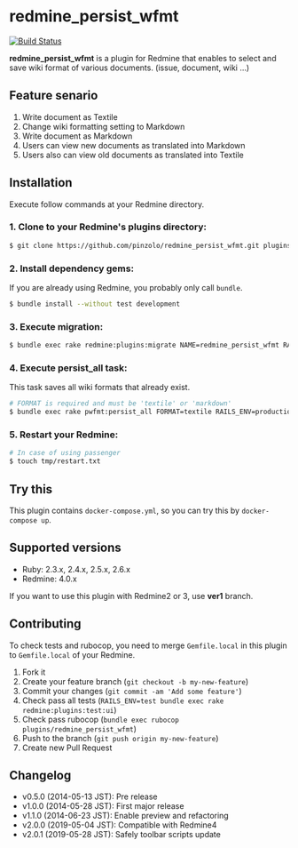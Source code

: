 # redmine_persist_wfmt
[![Build Status](https://secure.travis-ci.org/pinzolo/redmine_persist_wfmt.png)](http://travis-ci.org/pinzolo/redmine_persist_wfmt)

**redmine_persist_wfmt** is a plugin for Redmine that enables to select and save wiki format of various documents. (issue, document, wiki ...)

## Feature senario

1. Write document as Textile
1. Change wiki formatting setting to Markdown
1. Write document as Markdown
1. Users can view new documents as translated into Markdown
1. Users also can view old documents as translated into Textile

## Installation

Execute follow commands at your Redmine directory.

### 1. Clone to your Redmine's plugins directory:

```sh
$ git clone https://github.com/pinzolo/redmine_persist_wfmt.git plugins/redmine_persist_wfmt
```

### 2. Install dependency gems:

If you are already using Redmine, you probably only call `bundle`.

```sh
$ bundle install --without test development
```

### 3. Execute migration:

```sh
$ bundle exec rake redmine:plugins:migrate NAME=redmine_persist_wfmt RAILS_ENV=production
```

### 4. Execute persist_all task:

This task saves all wiki formats that already exist.

```sh
# FORMAT is required and must be 'textile' or 'markdown'
$ bundle exec rake pwfmt:persist_all FORMAT=textile RAILS_ENV=production
```

### 5. Restart your Redmine:

```sh
# In case of using passenger
$ touch tmp/restart.txt
```

## Try this

This plugin contains `docker-compose.yml`, so you can try this by `docker-compose up`.

## Supported versions

* Ruby: 2.3.x, 2.4.x, 2.5.x, 2.6.x
* Redmine: 4.0.x

If you want to use this plugin with Redmine2 or 3, use **ver1** branch.

## Contributing

To check tests and rubocop, you need to merge `Gemfile.local` in this plugin to `Gemfile.local` of your Redmine.

1. Fork it
2. Create your feature branch (`git checkout -b my-new-feature`)
3. Commit your changes (`git commit -am 'Add some feature'`)
4. Check pass all tests (`RAILS_ENV=test bundle exec rake redmine:plugins:test:ui`)
5. Check pass rubocop (`bundle exec rubocop plugins/redmine_persist_wfmt`)
6. Push to the branch (`git push origin my-new-feature`)
7. Create new Pull Request

## Changelog

* v0.5.0 (2014-05-13 JST): Pre release
* v1.0.0 (2014-05-28 JST): First major release
* v1.1.0 (2014-06-23 JST): Enable preview and refactoring
* v2.0.0 (2019-05-04 JST): Compatible with Redmine4
* v2.0.1 (2019-05-28 JST): Safely toolbar scripts update
